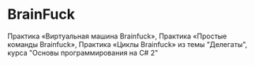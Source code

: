 # BrainFuck
 Практика «Виртуальная машина Brainfuck», Практика «Простые команды Brainfuck», Практика «Циклы Brainfuck» из темы "Делегаты", курса "Основы программирования на C# 2"
